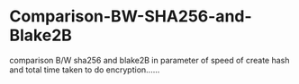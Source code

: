 # Comparison-BW-SHA256-and-Blake2B
comparison B/W sha256 and blake2B in parameter of speed of create hash and total time taken to do encryption......
